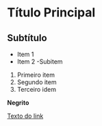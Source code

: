 # Título Principal
## Subtítulo

- Item 1
- Item 2
    -Subitem

1. Primeiro item
2. Segundo item
3. Terceiro idem

**Negrito**

[Texto do link](https://youtu.be/DqTITcMq68k?feature=shared)